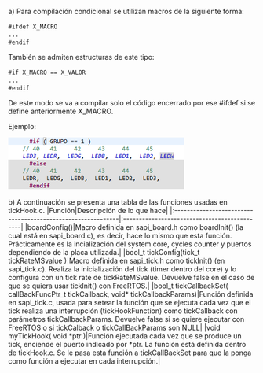 a)
Para compilación condicional se utilizan macros de la siguiente forma:
```
#ifdef X_MACRO
...
#endif
```
También se admiten estructuras de este tipo:

```
#if X_MACRO == X_VALOR
...
#endif
```

De este modo se va a compilar solo el código encerrado por ese #ifdef si se define anteriormente X_MACRO.


Ejemplo:

![This is an image](./pre.png)

b) A continuación se presenta una tabla de las funciones usadas en tickHook.c.
|Función|Descripción de lo que hace|
|:------------------------------------------------------------|:---------------------------------------------|
|boardConfig()|Macro definida en sapi_board.h como boardInit() (la cual está en sapi_board.c), es decir, hace lo mismo que esta función. Prácticamente es la incialización del system core, cycles counter y puertos dependiendo de la placa utilizada.|
|bool_t tickConfig(tick_t tickRateMSvalue )|Macro definida en sapi_tick.h como tickInit() (en sapi_tick.c). Realiza la inicialización del tick (timer dentro del core) y lo configura con un tick rate de tickRateMSvalue. Devuelve false en el caso de que se quiera usar tickInit() con FreeRTOS.|
|bool_t tickCallbackSet( callBackFuncPtr_t tickCallback, void* tickCallbackParams)|Función definida en sapi_tick.c, usada para setear la función que se ejecuta cada vez que el tick realiza una interrupción (tickHookFunction) como tickCallback con parámetros tickCallbackParams. Devuelve false si se quiere ejecutar con FreeRTOS o si tickCalback o tickCallBackParams son NULL|
|void myTickHook( void *ptr )|Función ejecutada cada vez que se produce un tick, enciende el puerto indicado por *ptr. La función está definida dentro de tickHook.c. Se le pasa esta función a tickCallBackSet para que la ponga como función a ejecutar en cada interrupción.|
